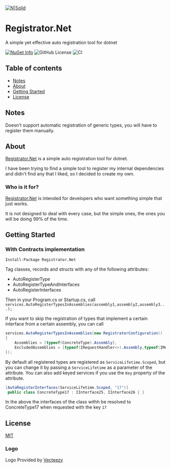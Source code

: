 [![N|Solid](https://avatars2.githubusercontent.com/u/39886363?s=200&v=4)](https://github.com/dariogriffo/registrator-net)

# Registrator.Net

A simple yet effective auto registration tool for dotnet

[![NuGet Info](https://img.shields.io/nuget/dt/Registrator.Net)](https://www.nuget.org/packages/Registrator.Net/)
![GitHub License](https://img.shields.io/github/license/dariogriffo/registrator-net)
![CI](https://github.com/dariogriffo/registrator-net/workflows/CI/badge.svg)


## Table of contents
- [Notes](#notes)
- [About](#about)
- [Getting Started](#getting-started)
- [License](#license)

## Notes

Doesn't support automatic registration of generic types, you will have to register them manually.

## About

[Registrator.Net](https://www.nuget.org/packages/Registrator.Net) is a simple auto registration tool for dotnet.

I have been trying to find a simple tool to register my internal dependencies and didn't find any that I liked, so I decided to create my own.

### Who is it for?

[Registrator.Net](https://www.nuget.org/packages/Registrator.Net) is intended for developers who want something simple that just works.

It is not designed to deal with every case, but the simple ones, the ones you will be doing 99% of the time.

## Getting Started

### With Contracts implementation
`Install-Package Registrator.Net`
                                                      
Tag classes, records and structs with any of the following attributes:
- AutoRegisterType
- AutoRegisterTypeAndInterfaces
- AutoRegisterInterfaces

Then in your Program.cs or Startup.cs, call `services.AutoRegisterTypesInAssemblies(assembly1,assembly2,assembly3...);`

If you want to skip the registration of types that implement a certain interface from a certain assembly, 
you can call 
```csharp
services.AutoRegisterTypesInAssemblies(new RegistratorConfiguration()
{
    Assemblies = [typeof(ConcreteType).Assembly],
    ExcludedAssemblies = [typeof(IRequestHandler<>).Assembly,typeof(IMediator).Assembly]
});
```


By default all registered types are registered as `ServiceLifetime.Scoped`, but you can change it by passing a `ServiceLifetime` as a parameter of the attribute.
You can also add keyed services if you use the `Key` property of the attribute.
~~~~csharp
[AutoRegisterInterfaces(ServiceLifetime.Scoped, "17")]
 public class ConcreteType17 : IInterface25, IInterface26 { }
~~~~
In the above the interfaces of the class withh be resolved to ConcreteType17 when requested with the key `17`

## License

[MIT](https://github.com/dariogriffo/registrator-net/blob/main/LICENSE)

### Logo
Logo Provided by [Vecteezy](https://vecteezy.com)
